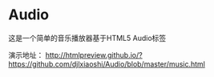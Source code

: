 # Audio
这是一个简单的音乐播放器基于HTML5 Audio标签

演示地址：
http://htmlpreview.github.io/?https://github.com/djlxiaoshi/Audio/blob/master/music.html


